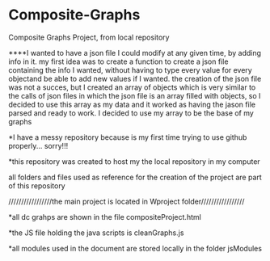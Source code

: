 # Composite-Graphs
Composite Graphs Project, from local repository

****I wanted to have a json file I could modify at any given time, by adding info in it.
my first idea was to create a function to create a json file containing the info I wanted, without having to type every value
for every objectand be able to add new values if I wanted. 
the creation of the json file was not a succes, but I created an array of objects which is very similar to
the calls of json files in which the json file is an array filled with objects, so I decided to use this array as my data and it worked
as having the jason file parsed and ready to work.
I decided to use my array to be the base of my graphs

*I have a messy repository because is my first time trying to use github properly... sorry!!!

*this repository was created to host my the local repository in my computer

all folders and files used as reference for the creation of the project are part of this repository

/////////////////the main project is located in Wproject folder/////////////////

*all dc grahps are shown in the file compositeProject.html

*the JS file holding the java scripts is cleanGraphs.js

*all modules used in the document are stored locally in the folder jsModules


